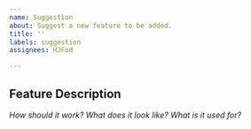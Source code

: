 ```yaml
---
name: Suggestion
about: Suggest a new feature to be added.
title: ''
labels: suggestion
assignees: HJFod

---
```


## Feature Description
*How should it work? What does it look like? What is it used for?*
